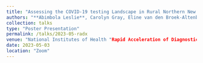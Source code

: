 ```yaml
---
title: "Assessing the COVID-19 testing Landscape in Rural Northern New England through Community Engagement"
authors: "**Abimbola Leslie**, Carolyn Gray, Eline van den Broek-Altenburg, Elizabeth Woods, Gary Stein, Jamie Benson, Jan Carney, Kimberley Fox, Maria Mercedes Avila, Sara Kahn-Troster"
collection: talks
type: "Poster Presentation"
permalink: /talks/2023-05-radx
venue: "National Institutes of Health "Rapid Acceleration of Diagnostics in Underserved Populations" RADx-UP 2023 Scientific Meeting"
date: 2023-05-03
location: "Zoom"
---
```

